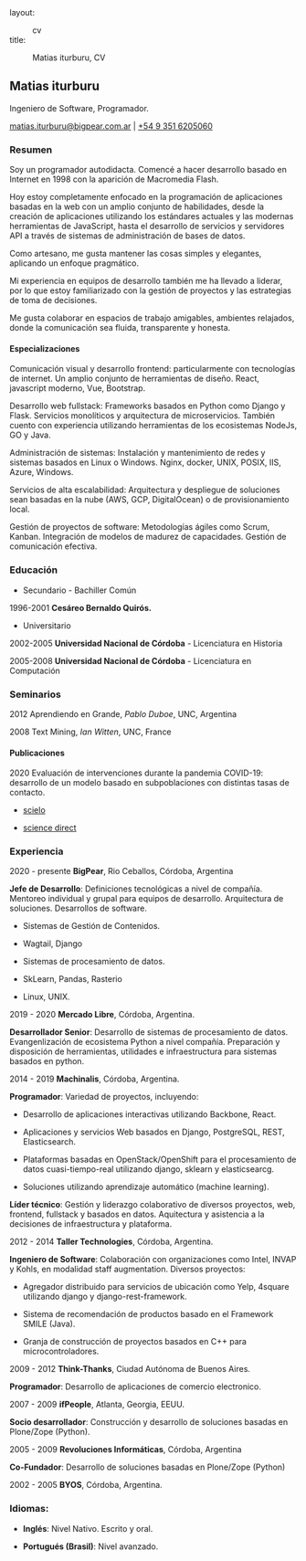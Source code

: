 <!DOCTYPE html>
<html xmlns="http://www.w3.org/1999/xhtml" xml:lang="en" lang="en">
<head>
<meta charset="utf-8" />
<meta name="viewport" content="width=device-width, initial-scale=1" />
<meta name="generator" content="Docutils 0.19: https://docutils.sourceforge.io/" />
<title>index.md</title>
<style type="text/css">

/* Minimal style sheet for the HTML output of Docutils.                    */
/*                                                                         */
/* :Author: Günter Milde, based on html4css1.css by David Goodger          */
/* :Id: $Id: minimal.css 9079 2022-06-19 14:00:56Z milde $                                                               */
/* :Copyright: © 2015, 2021 Günter Milde.                                  */
/* :License: Released under the terms of the `2-Clause BSD license`_,      */
/*    in short:                                                            */
/*                                                                         */
/*    Copying and distribution of this file, with or without modification, */
/*    are permitted in any medium without royalty provided the copyright   */
/*    notice and this notice are preserved.                                */
/*                                                                         */
/*    This file is offered as-is, without any warranty.                    */
/*                                                                         */
/* .. _2-Clause BSD license: http://www.spdx.org/licenses/BSD-2-Clause     */

/* This CSS3 stylesheet defines rules for Docutils elements without        */
/* HTML equivalent. It is required to make the document semantics visible. */
/*                                                                         */
/* .. _validates: http://jigsaw.w3.org/css-validator/validator$link        */

/* titles */
p.topic-title,
p.admonition-title,
p.system-message-title {
  font-weight: bold;
}
p.sidebar-title,
p.rubric {
  font-weight: bold;
  font-size: larger;
}
p.rubric {
  color: maroon;
}
p.subtitle,
p.section-subtitle,
p.sidebar-subtitle {
  font-weight: bold;
  margin-top: -0.5em;
}
h1 + p.subtitle {
  font-size: 1.6em;
}
a.toc-backref {
  color: inherit;
  text-decoration: none;
}

/* Warnings, Errors */
.system-messages h2,
.system-message-title,
span.problematic {
  color: red;
}

/* Inline Literals */
.docutils.literal {
  font-family: monospace;
  white-space: pre-wrap;
}
/* do not wrap at hyphens and similar: */
.literal > span.pre { white-space: nowrap; }

/* Lists */

/* compact and simple lists: no margin between items */
.simple  li, .simple  ul, .simple  ol,
.compact li, .compact ul, .compact ol,
.simple  > li p, dl.simple  > dd,
.compact > li p, dl.compact > dd {
  margin-top: 0;
  margin-bottom: 0;
}
/* Nested Paragraphs */
p:first-child { margin-top: 0; }
p:last-child { margin-bottom: 0; }
details > p:last-child { margin-bottom: 1em; }

/* Table of Contents */
.contents ul.auto-toc { /* section numbers present */
  list-style-type: none;
}

/* Enumerated Lists */
ol.arabic     { list-style: decimal }
ol.loweralpha { list-style: lower-alpha }
ol.upperalpha { list-style: upper-alpha }
ol.lowerroman { list-style: lower-roman }
ol.upperroman { list-style: upper-roman }

/* Definition Lists and Derivatives */
dt .classifier { font-style: italic }
dt .classifier:before {
  font-style: normal;
  margin: 0.5em;
  content: ":";
}
/* Field Lists and similar */
/* bold field name, content starts on the same line */
dl.field-list,
dl.option-list,
dl.docinfo {
  display: flow-root;
}
dl.field-list > dt,
dl.option-list > dt,
dl.docinfo > dt {
  font-weight: bold;
  clear: left;
  float: left;
  margin: 0;
  padding: 0;
  padding-right: 0.2em;
}
/* Offset for field content (corresponds to the --field-name-limit option) */
dl.field-list > dd,
dl.option-list > dd,
dl.docinfo > dd {
  margin-left:  9em; /* ca. 14 chars in the test examples, fit all Docinfo fields */
}
/* start nested lists on new line */
dd > dl:first-child,
dd > ul:first-child,
dd > ol:first-child {
  clear: left;
}
/* start field-body on a new line after long field names */
dl.field-list > dd > *:first-child,
dl.option-list > dd > *:first-child
{
  display: inline-block;
  width: 100%;
  margin: 0;
}

/* Bibliographic Fields (docinfo) */
dl.docinfo pre.address {
  font: inherit;
  margin: 0.5em 0;
}
dl.docinfo > dd.authors > p { margin: 0; }

/* Option Lists */
dl.option-list > dt { font-weight: normal; }
span.option { white-space: nowrap; }

/* Footnotes and Citations  */

.footnote, .citation { margin: 1em 0; } /* default paragraph skip (Firefox) */
/* hanging indent */
.citation { padding-left: 2em; }
.footnote { padding-left: 1.7em; }
.footnote.superscript { padding-left: 1.0em; }
.citation > .label { margin-left: -2em; }
.footnote > .label { margin-left: -1.7em; }
.footnote.superscript > .label { margin-left: -1.0em; }

.footnote > .label + *,
.citation > .label + * {
  display: inline-block;
  margin-top: 0;
  vertical-align: top;
}
.footnote > .backrefs + *,
.citation > .backrefs + * {
  margin-top: 0;
}
.footnote > .label + p, .footnote > .backrefs + p,
.citation > .label + p, .citation > .backrefs + p {
  display: inline;
  vertical-align: inherit;
}

.backrefs { user-select: none; }
.backrefs > a { font-style: italic; }

/* superscript footnotes */
a[role="doc-noteref"].superscript,
.footnote.superscript > .label,
.footnote.superscript > .backrefs {
  vertical-align: super;
  font-size: smaller;
  line-height: 1;
}
a[role="doc-noteref"].superscript > .fn-bracket,
.footnote.superscript > .label > .fn-bracket {
  /* hide brackets in display but leave for copy/paste */
  display: inline-block;
  width: 0;
  overflow: hidden;
}
[role="doc-noteref"].superscript + [role="doc-noteref"].superscript {
  padding-left: 0.15em; /* separate consecutive footnote references */
  /* TODO: unfortunately, "+" also selects with text between the references. */
}

/* Alignment */
.align-left   {
  text-align: left;
  margin-right: auto;
}
.align-center {
  text-align: center;
  margin-left: auto;
  margin-right: auto;
}
.align-right  {
  text-align: right;
  margin-left: auto;
}
.align-top    { vertical-align: top; }
.align-middle { vertical-align: middle; }
.align-bottom { vertical-align: bottom; }

/* reset inner alignment in figures and tables */
figure.align-left, figure.align-right,
table.align-left, table.align-center, table.align-right {
  text-align: inherit;
}

/* Text Blocks */
.topic { margin: 1em 2em; }
.sidebar,
.admonition,
.system-message {
  margin: 1em 2em;
  border: thin solid;
  padding: 0.5em 1em;
}
div.line-block { display: block; }
div.line-block div.line-block, pre { margin-left: 2em; }

/* Code line numbers: dropped when copying text from the page */
pre.code .ln { display: none; }
pre.code code:before {
  content: attr(data-lineno); /* …, none) fallback not supported by any browser */
  color: gray;
}

/* Tables */
table {
  border-collapse: collapse;
}
td, th {
  border: thin solid silver;
  padding: 0 1ex;
}
.borderless td, .borderless th {
  border: 0;
  padding: 0;
  padding-right: 0.5em /* separate table cells */
}

table > caption {
  text-align: left;
  margin-top: 0.2em;
  margin-bottom: 0.2em;
}
table.captionbelow {
  caption-side: bottom;
}

/* Document Header and Footer */
header { border-bottom: 1px solid black; }
footer { border-top: 1px solid black; }

/* Images are block-level by default in Docutils */
/* New HTML5 block elements: set display for older browsers */
img, header, footer, main, aside, nav, section, figure, video, details {
  display: block;
}
/* inline images */
p img, p video, figure img, figure video {
  display: inline;
}

</style>
<style type="text/css">

/* CSS31_ style sheet for the output of Docutils HTML writers.             */
/* Rules for easy reading and pre-defined style variants.                  */
/*                                                                         */
/* :Author: Günter Milde, based on html4css1.css by David Goodger          */
/* :Id: $Id: plain.css 9081 2022-06-19 20:23:12Z milde $                                                               */
/* :Copyright: © 2015 Günter Milde.                                        */
/* :License: Released under the terms of the `2-Clause BSD license`_,      */
/*    in short:                                                            */
/*                                                                         */
/*    Copying and distribution of this file, with or without modification, */
/*    are permitted in any medium without royalty provided the copyright   */
/*    notice and this notice are preserved.                                */
/*                                                                         */
/*    This file is offered as-is, without any warranty.                    */
/*                                                                         */
/* .. _2-Clause BSD license: http://www.spdx.org/licenses/BSD-2-Clause     */
/* .. _CSS3: https://www.w3.org/Style/CSS/                                 */


/* Document Structure */
/* ****************** */

/* "page layout" */
body {
  margin: 0;
  background-color: #dbdbdb;
  --field-indent: 9em; /* default indent of fields in field lists */
}
main, footer, header {
  line-height:1.6;
  /* avoid long lines --> better reading */
  /* optimum is 45…75 characters/line <http://webtypography.net/2.1.2> */
  /* OTOH: lines should not be too short because of missing hyphenation, */
  max-width: 50rem;
  padding: 1px 2%; /* 1px on top avoids grey bar above title (mozilla) */
  margin: auto;
}
main {
  counter-reset: table figure;
  background-color: white;
}
footer, header {
  font-size: smaller;
  padding: 0.5em 2%;
  border: none;
}

/* Table of Contents */
ul.auto-toc > li > p {
  padding-left: 1em;
  text-indent: -1em;
}
nav.contents ul {
  padding-left: 1em;
}
main > nav.contents ul ul ul ul:not(.auto-toc) {
  list-style-type: '\2B29\ ';
}
main > nav.contents ul ul ul ul ul:not(.auto-toc) {
  list-style-type: '\2B1D\ ';
}

/* Transitions */
hr.docutils {
  width: 80%;
  margin-top: 1em;
  margin-bottom: 1em;
  clear: both;
}

/* Paragraphs */

/* vertical space (parskip) */
p, ol, ul, dl, li,
div.line-block,
.footnote, .citation,
div > math,
table {
  margin-top: 0.5em;
  margin-bottom: 0.5em;
}

h1, h2, h3, h4, h5, h6,
dd, details > p:last-child {
  margin-bottom: 0.5em;
}

/* Lists */
/* ===== */

/* Definition Lists */
/* Indent lists nested in definition lists */
dd > ul:only-child, dd > ol:only-child { padding-left: 1em; }

/* Description Lists */
/* styled like in most dictionaries, encyclopedias etc. */
dl.description {
  display: flow-root;
}
dl.description > dt {
  font-weight: bold;
  clear: left;
  float: left;
  margin: 0;
  padding: 0;
  padding-right: 0.3em;
}
dl.description > dd:after {
  display: table;
  content: "";
  clear: left; /* clearfix for empty descriptions */
}

/* Field Lists */

dl.field-list > dd,
dl.docinfo > dd {
  margin-left: var(--field-indent); /* adapted in media queries or HTML */
}

/* example for custom field-name width */
dl.field-list.narrow > dd {
  --field-indent: 5em;
}
/* run-in: start field-body on same line after long field names */
dl.field-list.run-in > dd p {
  display: block;
}

/* Bibliographic Fields */

/* generally, bibliographic fields use dl.docinfo */
/* but dedication and abstract are placed into divs */
div.abstract p.topic-title {
  text-align: center;
}
div.dedication {
  margin: 2em 5em;
  text-align: center;
  font-style: italic;
}
div.dedication p.topic-title {
  font-style: normal;
}

/* disclosures */
details { padding-left: 1em; }
summary { margin-left: -1em; }

/* Text Blocks */
/* =========== */

/* Literal Blocks */
pre.literal-block, pre.doctest-block,
pre.math, pre.code {
  font-family: monospace;
}

/* Block Quotes and Topics */
bockquote { margin: 1em 2em; }
blockquote p.attribution,
.topic p.attribution {
  text-align: right;
  margin-left: 20%;
}

/* Tables */
/* ====== */

/* th { vertical-align: bottom; } */

table tr { text-align: left; }

/* "booktabs" style (no vertical lines) */
table.booktabs {
  border: 0;
  border-top: 2px solid;
  border-bottom: 2px solid;
  border-collapse: collapse;
}
table.booktabs * {
  border: 0;
}
table.booktabs th {
  border-bottom: thin solid;
}

/* numbered tables (counter defined in div.document) */
table.numbered > caption:before {
  counter-increment: table;
  content: "Table " counter(table) ": ";
  font-weight: bold;
}

/* Explicit Markup Blocks */
/* ====================== */

/* Footnotes and Citations */
/* ----------------------- */

/* line on the left */
.footnote-list {
  border-left: solid thin;
  padding-left: 0.25em;
}

/* Directives */
/* ---------- */

/* Body Elements */
/* ~~~~~~~~~~~~~ */

/* Images and Figures */

/* let content flow to the side of aligned images and figures */
figure.align-left,
img.align-left,
video.align-left,
object.align-left {
  clear: left;
  float: left;
  margin-right: 1em;
}
figure.align-right,
img.align-right,
video.align-right,
object.align-right {
  clear: right;
  float: right;
  margin-left: 1em;
}
/* Stop floating sidebars, images and figures */
h1, h2, h3, h4, footer, header { clear: both; }

/* Numbered figures */
figure.numbered > figcaption > p:before {
  counter-increment: figure;
  content: "Figure " counter(figure) ": ";
  font-weight: bold;
}

/* Admonitions and System Messages */
.caution p.admonition-title,
.attention p.admonition-title,
.danger p.admonition-title,
.error p.admonition-title,
.warning p.admonition-title,
div.error {
  color: red;
}

/* Sidebar */
/* Move right. In a layout with fixed margins, */
/* it can be moved into the margin.            */
aside.sidebar {
  width: 30%;
  max-width: 26em;
  float: right;
  clear: right;
  margin-left: 1em;
  margin-right: -1%;
  background-color: #fffffa;
}


/* Code */
pre.code { padding: 0.7ex }
pre.code, code { background-color: #eeeeee }
/* basic highlighting: for a complete scheme, see */
/* https://docutils.sourceforge.io/sandbox/stylesheets/ */
pre.code .comment, code .comment { color: #5C6576 }
pre.code .keyword, code .keyword { color: #3B0D06; font-weight: bold }
pre.code .literal.string, code .literal.string { color: #0C5404 }
pre.code .name.builtin, code .name.builtin { color: #352B84 }
pre.code .deleted, code .deleted { background-color: #DEB0A1}
pre.code .inserted, code .inserted { background-color: #A3D289}

/* Math */
/* for math-output=MathML (for math-output=HTML, see math.css) */
math .boldsymbol {
  font-weight: bold;
}
mstyle.mathscr, mi.mathscr {
  font-family: STIX;
}

/* Epigraph           */
/* Highlights         */
/* Pull-Quote         */
/* Compound Paragraph */
/* Container          */

/* Inline Markup */
/* ============= */

sup, sub { line-height: 0.8; } /* do not add leading for lines with sup/sub */

/* Inline Literals                                          */
/* possible values: normal, nowrap, pre, pre-wrap, pre-line */
/*   span.docutils.literal { white-space: pre-wrap; }       */

/* Hyperlink References */
a { text-decoration: none; }

/* External Targets       */
/*   span.target.external */
/* Internal Targets       */
/*   span.target.internal */
/* Footnote References    */
/*   a[role="doc-noteref"] */
/* Citation References    */
/*   a.citation-reference */

</style>
</head>
<body>
<main>

<dl class="docinfo simple">
<dt class="layout">layout<span class="colon">:</span></dt>
<dd class="layout"><p><span class="docutils literal">cv</span></p>
</dd>
<dt class="title">title<span class="colon">:</span></dt>
<dd class="title"><p><span class="docutils literal">Matias iturburu, CV</span></p>
</dd>
</dl>
<section id="matias-iturburu">
<h2>Matias iturburu</h2>
<p>Ingeniero de Software, Programador.</p>
<div id="webaddress">
<a href="matias.iturburu@bigpear.com.ar">matias.iturburu@bigpear.com.ar</a> | <a href="tel:+5493516205060">+54 9 351 6205060</a>
</div>
<section id="resumen">
<h3>Resumen</h3>
<p>Soy un programador autodidacta. Comencé a hacer desarrollo basado en Internet en 1998 con la aparición de Macromedia Flash.</p>
<p>Hoy estoy completamente enfocado en la programación de aplicaciones basadas en la web con un amplio conjunto de habilidades, desde la creación de aplicaciones utilizando los estándares actuales y las modernas herramientas de JavaScript, hasta el desarrollo de servicios y servidores API a través de sistemas de administración de bases de datos.</p>
<p>Como artesano, me gusta mantener las cosas simples y elegantes, aplicando un enfoque pragmático.</p>
<p>Mi experiencia en equipos de desarrollo también me ha llevado a liderar, por lo que estoy familiarizado con la gestión de proyectos y las estrategias de toma de decisiones.</p>
<p>Me gusta colaborar en espacios de trabajo amigables, ambientes relajados, donde la comunicación sea fluida, transparente y honesta.</p>
<section id="especializaciones">
<h4>Especializaciones</h4>
<p>Comunicación visual y desarrollo frontend: particularmente con tecnologías de internet. Un amplio conjunto de herramientas de diseño. React, javascript moderno, Vue, Bootstrap.</p>
<p>Desarrollo web fullstack: Frameworks basados en Python como Django y Flask. Servicios monolíticos y arquitectura de microservicios. También cuento con experiencia utilizando herramientas de los ecosistemas NodeJs, GO y Java.</p>
<p>Administración de sistemas: Instalación y mantenimiento de redes y sistemas basados en Linux o Windows. Nginx, docker, UNIX, POSIX, IIS, Azure, Windows.</p>
<p>Servicios de alta escalabilidad: Arquitectura y despliegue de soluciones sean basadas en la nube (AWS, GCP, DigitalOcean) o de provisionamiento local.</p>
<p>Gestión de proyectos de software: Metodologías ágiles como Scrum, Kanban. Integración de modelos de madurez de capacidades. Gestión de comunicación efectiva.</p>
</section>
</section>
<section id="educacion">
<h3>Educación</h3>
<ul class="simple">
<li><p>Secundario - Bachiller Común</p></li>
</ul>
<p><span class="docutils literal"><span class="pre">1996-2001</span></span>
<strong>Cesáreo Bernaldo Quirós.</strong></p>
<ul class="simple">
<li><p>Universitario</p></li>
</ul>
<p><span class="docutils literal"><span class="pre">2002-2005</span></span>
<strong>Universidad Nacional de Córdoba</strong> - Licenciatura en Historia</p>
<p><span class="docutils literal"><span class="pre">2005-2008</span></span>
<strong>Universidad Nacional de Córdoba</strong> - Licenciatura en Computación</p>
</section>
<section id="seminarios">
<h3>Seminarios</h3>
<p><span class="docutils literal">2012</span>
Aprendiendo en Grande, <em>Pablo Duboe</em>, UNC, Argentina</p>
<p><span class="docutils literal">2008</span>
Text Mining, <em>Ian Witten</em>, UNC, France</p>
<section id="publicaciones">
<h4>Publicaciones</h4>
<p><span class="docutils literal">2020</span>
Evaluación de intervenciones durante la pandemia COVID-19: desarrollo de un modelo basado en subpoblaciones con distintas tasas de contacto.</p>
<ul class="simple">
<li><p><a class="reference external" href="http://www.scielo.org.ar/scielo.php?script=sci_arttext&amp;pid=S0325-75412022000200091">scielo</a></p></li>
<li><p><a class="reference external" href="https://www.sciencedirect.com/science/article/pii/S032575412100078X">science direct</a></p></li>
</ul>
</section>
</section>
<section id="experiencia">
<h3>Experiencia</h3>
<p><span class="docutils literal">2020 - presente</span>
<strong>BigPear</strong>, Rio Ceballos, Córdoba, Argentina</p>
<p><strong>Jefe de Desarrollo</strong>: Definiciones tecnológicas a nivel de compañía. Mentoreo individual y grupal para equipos de desarrollo. Arquitectura de soluciones. Desarrollos de software.</p>
<ul class="simple">
<li><p>Sistemas de Gestión de Contenidos.</p></li>
<li><p>Wagtail, Django</p></li>
<li><p>Sistemas de procesamiento de datos.</p></li>
<li><p>SkLearn, Pandas, Rasterio</p></li>
<li><p>Linux, UNIX.</p></li>
</ul>
<p><span class="docutils literal">2019 - 2020</span>
<strong>Mercado Libre</strong>, Córdoba, Argentina.</p>
<p><strong>Desarrollador Senior</strong>: Desarrollo de sistemas de procesamiento de datos. Evangenlización de ecosistema Python a nivel compañía. Preparación y disposición de herramientas, utilidades e infraestructura para sistemas basados en python.</p>
<p><span class="docutils literal">2014 - 2019</span>
<strong>Machinalis</strong>, Córdoba, Argentina.</p>
<p><strong>Programador</strong>: Variedad de proyectos, incluyendo:</p>
<ul class="simple">
<li><p>Desarrollo de aplicaciones interactivas utilizando Backbone, React.</p></li>
<li><p>Aplicaciones y servicios Web basados en Django, PostgreSQL, REST, Elasticsearch.</p></li>
<li><p>Plataformas basadas en OpenStack/OpenShift para el procesamiento de datos cuasi-tiempo-real utilizando django, sklearn y elasticsearcg.</p></li>
<li><p>Soluciones utilizando aprendizaje automático (machine learning).</p></li>
</ul>
<p><strong>Líder técnico</strong>: Gestión y liderazgo colaborativo de diversos proyectos, web, frontend, fullstack y basados en datos. Aquitectura y asistencia a la decisiones de infraestructura y plataforma.</p>
<p><span class="docutils literal">2012 - 2014</span>
<strong>Taller Technologies</strong>, Córdoba, Argentina.</p>
<p><strong>Ingeniero de Software</strong>: Colaboración con organizaciones como Intel, INVAP y Kohls, en modalidad staff augmentation.
Diversos proyectos:</p>
<ul class="simple">
<li><p>Agregador distribuido para servicios de ubicación como Yelp, 4square utilizando django y django-rest-framework.</p></li>
<li><p>Sistema de recomendación de productos basado en el Framework SMILE (Java).</p></li>
<li><p>Granja de construcción de proyectos basados en C++ para microcontroladores.</p></li>
</ul>
<p><span class="docutils literal">2009 - 2012</span>
<strong>Think-Thanks</strong>, Ciudad Autónoma de Buenos Aires.</p>
<p><strong>Programador</strong>: Desarrollo de aplicaciones de comercio electronico.</p>
<p><span class="docutils literal">2007 - 2009</span>
<strong>ifPeople</strong>, Atlanta, Georgia, EEUU.</p>
<p><strong>Socio desarrollador</strong>: Construcción y desarrollo de soluciones basadas en Plone/Zope (Python).</p>
<p><span class="docutils literal">2005 - 2009</span>
<strong>Revoluciones Informáticas</strong>, Córdoba, Argentina</p>
<p><strong>Co-Fundador</strong>: Desarrollo de soluciones basadas en Plone/Zope (Python)</p>
<p><span class="docutils literal">2002 - 2005</span>
<strong>BYOS</strong>, Córdoba, Argentina.</p>
</section>
<section id="idiomas">
<h3>Idiomas:</h3>
<ul class="simple">
<li><p><strong>Inglés</strong>: Nivel Nativo. Escrito y oral.</p></li>
<li><p><strong>Portugués (Brasil)</strong>: Nivel avanzado.</p></li>
</ul>
</section>
</section>
</main>
</body>
</html>
